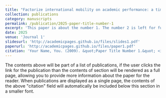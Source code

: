 ```yaml
---
title: "Factorize international mobility on academic performance: a time-varying DID method examining over 7million Chinese Scholars."
collection: publications
category: manuscripts
permalink: /publication/2025-paper-title-number-1
excerpt: 'This paper is about the number 1. The number 2 is left for future work.'
date: 2025
venue: 'Journal 1'
slidesurl: 'http://academicpages.github.io/files/slides1.pdf'
paperurl: 'http://academicpages.github.io/files/paper1.pdf'
citation: 'Your Name, You. (2009). &quot;Paper Title Number 1.&quot; <i>Journal 1</i>. 1(1).'
---
```


The contents above will be part of a list of publications, if the user clicks the link for the publication than the contents of section will be rendered as a full page, allowing you to provide more information about the paper for the reader. When publications are displayed as a single page, the contents of the above "citation" field will automatically be included below this section in a smaller font.
